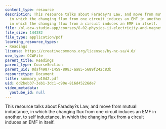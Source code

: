 ```yaml
---
content_type: resource
description: This resource talks about Faraday?s Law, and move from mutual inductance,
  in which the changing flux from one circuit induces an EMF in another, to self inductance,
  in which the changing flux from a circuit induces an EMF in itself.
file: /ol-ocw-studio-app/courses/8-02-physics-ii-electricity-and-magnetism-spring-2007/dd2beb373eb13dc1c90e816d45226de7_summary_w10d2.pdf
file_size: 144382
file_type: application/pdf
learning_resource_types:
- Readings
license: https://creativecommons.org/licenses/by-nc-sa/4.0/
ocw_type: OCWFile
parent_title: Readings
parent_type: CourseSection
parent_uid: 0daf4987-1459-8983-aa85-5689f242c83b
resourcetype: Document
title: summary_w10d2.pdf
uid: dd2beb37-3eb1-3dc1-c90e-816d45226de7
video_metadata:
  youtube_id: null
---
```

This resource talks about Faraday?s Law, and move from mutual inductance, in which the changing flux from one circuit induces an EMF in another, to self inductance, in which the changing flux from a circuit induces an EMF in itself.